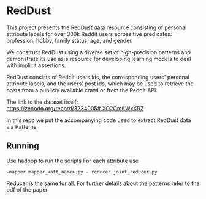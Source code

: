 # RedDust
This project presents the RedDust data resource
consisting of personal attribute labels for over 300k Reddit users across five predicates: profession, hobby, family status, age, and gender.

We construct RedDust using a diverse set of high-precision patterns 
and demonstrate its use as a resource for developing learning models 
to deal with implicit assertions.

RedDust consists of Reddit users ids, the corresponding users' personal attribute labels, and the users' post ids, which may be used to retrieve the posts from a publicly available crawl or from the Reddit API.

The link to the dataset itself:
https://zenodo.org/record/3234005#.XO2Cm6WxXRZ

In this repo we put the accompanying code used to extract RedDust data via Patterns

## Running
Use hadoop to run the scripts
For each attribute use 

`-mapper mapper_<att_name>.py - reducer joint_reducer.py`

Reducer is the same for all. For further details about the patterns refer to the pdf of the paper
